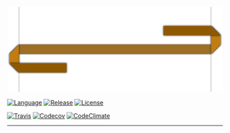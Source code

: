 ![Ribbon][Ribbon-img]

[![Language][Language-img]][Language-url]
[![Release][Release-img]][Release-url]
[![License][License-img]][License-url]

[![Travis][Travis-img]][Travis-url]
[![Codecov][Codecov-img]][Codecov-url]
[![CodeClimate][CodeClimate-img]][CodeClimate-url]

---

[Ribbon-img]: doc/ribbon.png

[Language-img]: https://img.shields.io/badge/language-Go-d65d0e.svg?style=flat-square
[Language-url]: https://golang.org
[Release-img]: https://img.shields.io/github/release/dawikur/dragon.svg?style=flat-square
[Release-url]: https://github.com/dawikur/dragon/releases
[License-img]: https://img.shields.io/github/license/dawikur/dragon.svg?style=flat-square
[License-url]: https://github.com/dawikur/dragon/blob/master/LICENSE

[Travis-img]: https://img.shields.io/travis/dawikur/dragon.svg?style=flat-square
[Travis-url]: https://travis-ci.org/dawikur/dragon/
[Codecov-img]: https://img.shields.io/codecov/c/github/dawikur/dragon.svg?style=flat-square
[Codecov-url]: https://codecov.io/gh/dawikur/dragon/
[CodeClimate-img]: https://img.shields.io/codeclimate/issues/github/dawikur/dragon.svg?style=flat-square
[CodeClimate-url]: https://codeclimate.com/github/dawikur/dragon/
